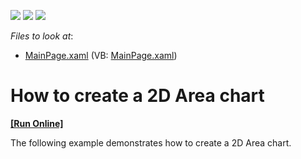 <!-- default badges list -->
![](https://img.shields.io/endpoint?url=https://codecentral.devexpress.com/api/v1/VersionRange/128567447/11.2.5%2B)
[![](https://img.shields.io/badge/Open_in_DevExpress_Support_Center-FF7200?style=flat-square&logo=DevExpress&logoColor=white)](https://supportcenter.devexpress.com/ticket/details/E3641)
[![](https://img.shields.io/badge/📖_How_to_use_DevExpress_Examples-e9f6fc?style=flat-square)](https://docs.devexpress.com/GeneralInformation/403183)
<!-- default badges end -->
<!-- default file list -->
*Files to look at*:

* [MainPage.xaml](./CS/AreaChart/MainPage.xaml) (VB: [MainPage.xaml](./VB/AreaChart/MainPage.xaml))
<!-- default file list end -->
# How to create a 2D Area chart
<!-- run online -->
**[[Run Online]](https://codecentral.devexpress.com/e3641)**
<!-- run online end -->


<p>The following example demonstrates how to create a 2D Area chart.</p><br />


<br/>


